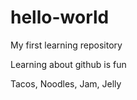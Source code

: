 # hello-world
My first learning repository

Learning about github is fun

Tacos, Noodles, Jam, Jelly
